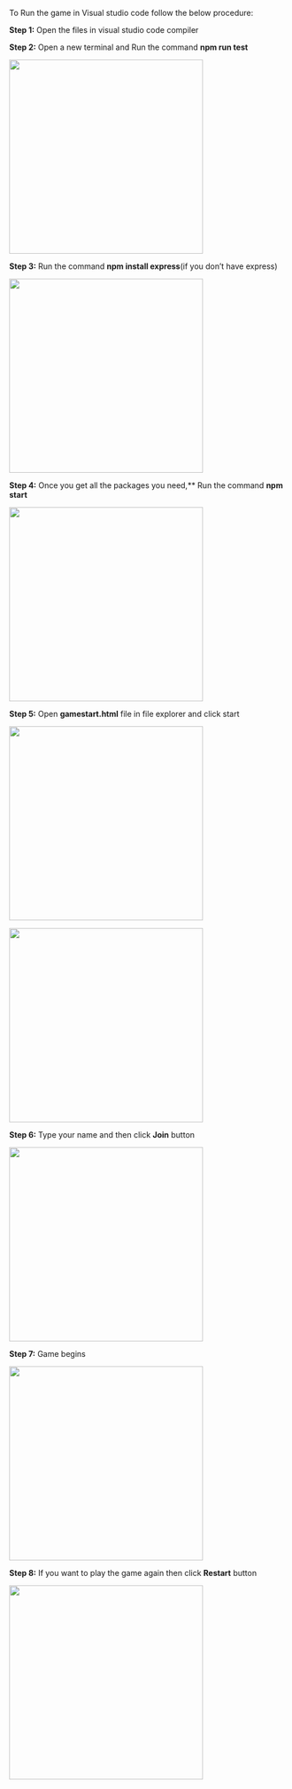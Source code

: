 To Run the game in Visual studio code follow the below procedure:

**Step 1:** Open the files in visual studio code compiler

**Step 2:**  Open a new terminal and Run the command **npm run test**

<p>
  <img src="https://i.postimg.cc/6Tf35DqW/11.png[/img][/url]" width="350">
</p>

**Step 3:** Run the command **npm install express**(if you don’t have express)

<p>
  <img src="https://i.postimg.cc/0b5N6cKp/22.png[/img][/url]" width="350" >
</p>


**Step 4:** Once you get all the packages you need,** Run the command **npm start**

<p>
  <img src="https://i.postimg.cc/ctmVy7sW/33.png[/img][/url]" width="350" >
</p>

**Step 5:** Open **gamestart.html** file in file explorer and click start 
<p>
  <img src="https://i.postimg.cc/VdvtCY3s/4.png[/img][/url]" width="350" >
</p>

<p>
  <img src="https://i.postimg.cc/8sB4HPKh/5.png[/img][/url]" width="350">
</p>


**Step 6:** Type your name and then click **Join** button

<p>
  <img src="https://i.postimg.cc/JyDHdPRf/6.png[/img][/url]" width="350">
</p>

**Step 7:**  Game begins 

<p>
  <img src="https://i.postimg.cc/87nrHqgd/7.png[/img][/url]" width="350">
</p>


**Step 8:**   If you want to play the game again then click **Restart** button

<p>
  <img src="https://i.postimg.cc/BjDGYKdh/8.png[/img][/url]" width="350">
</p>
